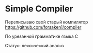 # Simple Compiler

Переписываю свой старый компилятор https://github.com/forsaken1/compiler

По урезанной грамматике языка С

Статус: лексический анализ